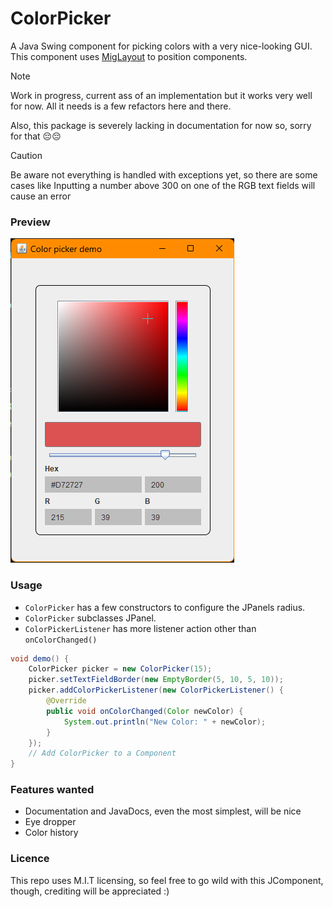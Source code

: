 # ColorPicker
A Java Swing component for picking colors with a very
nice-looking GUI. This component uses [MigLayout](https://github.com/mikaelgrev/miglayout) to position components.


> [!NOTE]
> Work in progress, current ass of an implementation
> but it works very well for now. All it needs is a few refactors
> here and there.
>
> Also, this package is severely lacking in documentation for now so, sorry for that 😔😔

> [!CAUTION]
> Be aware not everything is handled with exceptions yet, so there are some cases like
> Inputting a number above 300 on one of the RGB text fields will cause an error

### Preview
![img.png](Preview.png)

### Usage
- <code>ColorPicker</code> has a few constructors to configure the 
JPanels radius.
- <code>ColorPicker</code> subclasses JPanel.
- <code>ColorPickerListener</code> has more listener action other than
<code>onColorChanged()</code>
```Java
void demo() {
    ColorPicker picker = new ColorPicker(15);
    picker.setTextFieldBorder(new EmptyBorder(5, 10, 5, 10));
    picker.addColorPickerListener(new ColorPickerListener() {
        @Override
        public void onColorChanged(Color newColor) {
            System.out.println("New Color: " + newColor);
        }
    });
    // Add ColorPicker to a Component
}
```

### Features wanted
- Documentation and JavaDocs, even the most simplest, will be nice
- Eye dropper
- Color history

### Licence
This repo uses M.I.T licensing, so feel free to go wild
with this JComponent, though,  crediting will be appreciated :) 
